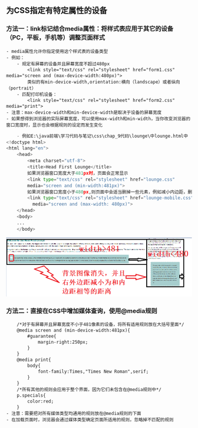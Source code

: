 
## 为CSS指定有特定属性的设备

### 方法一：link标记结合media属性：将样式表应用于其它的设备（PC，平板，手机等）调整页面样式
    - media属性允许你指定使用这个样式表的设备类型
    - 例如：
        - 规定有屏幕的设备并且屏幕宽度不超过480px
            <link style="text/css" rel="stylesheet" href="form1.css" media="screen and (max-device-width:480px)"> 
            类似的有min-device-width,orientation:横向（landscape）或者纵向（portrait）
        - 匹配打印机设备：
            <link style="text/css" rel="stylesheet" href="form2.css" media="print">
    - 注意：max-device-width和min-device-width是取决于设备的屏幕宽度
    - 如果想得到浏览器的实际屏幕宽度，可以使用max-width和min-width，当你改变浏览器的窗口宽度时，显示也会根据规则的设定而发生变化


```python
    - 例如E:\java前端\学习代码与笔记\css\chap_9代码\lounge\中lounge.html中
<!doctype html>
<html lang="en">
	<head>
		<meta charset="utf-8">
		<title>Head First Lounge</title>
        如果浏览器窗口宽度大于481px时，页面会正常显示
		<link type="text/css" rel="stylesheet" href="lounge.css" 
		media="screen and (min-width:481px)">
        如果浏览器窗口宽度小于480px,则页面中会适当删掉一些元素，例如减小内边距，删掉背景图像等等
		<link type="text/css" rel="stylesheet" href="lounge-mobile.css" 
	      media="screen and (max-width: 480px)">
	</head>
    <body>
    ...
    </body>
```

![61.png](image/61.png)

### 方法二：直接在CSS中增加媒体查询，使用@media规则
        /*对于有屏幕并且屏幕宽度不小于481像素的设备，将所有适用规则放在大括号里面*/
        @media screen and (min-device-width:481px){
            #guarantee{
                margin-right:250px;
            }
        }
        @media print{
            body{
                font-family:Times,"Times New Roman",serif;
            }
        }
        /*所有其他的规则会应用于整个界面，因为它们未包含在@media规则中*/
        p.specials{
            color:red;
        }
    - 注意：需要把对所有媒体类型均通用的规则放在@media规则的下面
    - 在加载页面时，浏览器会通过媒体类型确定页面所适用的规则，忽略掉不匹配的规则
